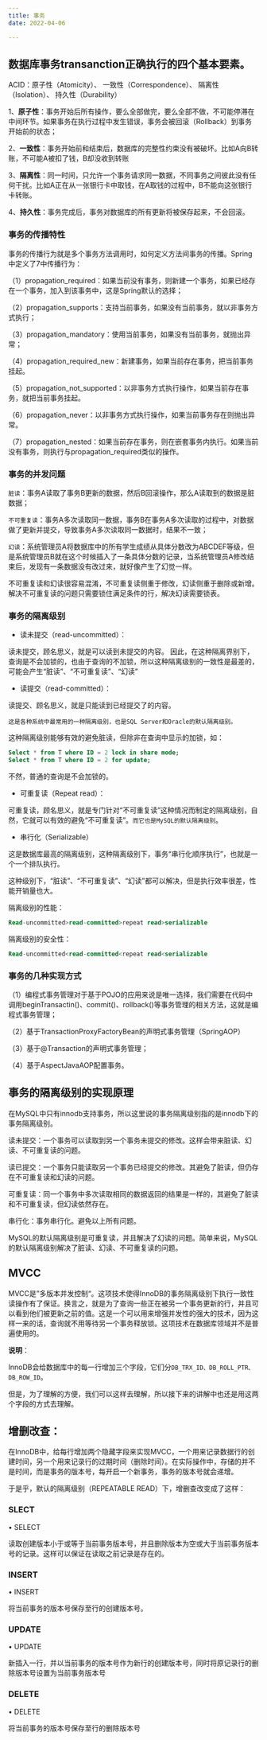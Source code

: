 ```yaml
---
title: 事务
date: 2022-04-06

---
```

## 数据库事务transanction正确执行的四个基本要素。

ACID：原子性（Atomicity）、
一致性（Correspondence）、
隔离性（Isolation）、
持久性（Durability）

1、**原子性**：事务开始后所有操作，要么全部做完，要么全部不做，不可能停滞在中间环节。如果事务在执行过程中发生错误，事务会被回滚（Rollback）到事务开始前的状态；

2、**一致性**：事务开始前和结束后，数据库的完整性约束没有被破坏。比如A向B转账，不可能A被扣了钱，B却没收到转账

3、**隔离性**：同一时间，只允许一个事务请求同一数据，不同事务之间彼此没有任何干扰。比如A正在从一张银行卡中取钱，在A取钱的过程中，B不能向这张银行卡转账。

4、**持久性**：事务完成后，事务对数据库的所有更新将被保存起来，不会回滚。

### 事务的传播特性

事务的传播行为就是多个事务方法调用时，如何定义方法间事务的传播。Spring中定义了7中传播行为：

（1）propagation_required：如果当前没有事务，则新建一个事务，如果已经存在一个事务，加入到该事务中，这是Spring默认的选择；

（2）propagation_supports：支持当前事务，如果没有当前事务，就以非事务方式执行；

（3）propagation_mandatory：使用当前事务，如果没有当前事务，就抛出异常；

（4）propagation_required_new：新建事务，如果当前存在事务，把当前事务挂起。

（5）propagation_not_supported：以非事务方式执行操作，如果当前存在事务，就把当前事务挂起。

（6）propagation_never：以非事务方式执行操作，如果当前事务存在则抛出异常。

（7）propagation_nested：如果当前存在事务，则在嵌套事务内执行。如果当前没有事务，则执行与propagation_required类似的操作。

### 事务的并发问题

`脏读`：事务A读取了事务B更新的数据，然后B回滚操作，那么A读取到的数据是脏数据；

`不可重复读`：事务A多次读取同一数据，事务B在事务A多次读取的过程中，对数据做了更新并提交，导致事务A多次读取同一数据时，结果不一致；

`幻读`：系统管理员A将数据库中的所有学生成绩从具体分数改为ABCDEF等级，但是系统管理员B就在这个时候插入了一条具体分数的记录，当系统管理员A修改结束后，发现有一条数据没有改过来，就好像产生了幻觉一样。

不可重复读和幻读很容易混淆，不可重复读侧重于修改，幻读侧重于删除或新增。解决不可重复读的问题只需要锁住满足条件的行，解决幻读需要锁表。

### 事务的隔离级别

* 读未提交（read-uncommitted）：

读未提交，顾名思义，就是可以读到未提交的内容。
因此，在这种隔离界别下，查询是不会加锁的，也由于查询的不加锁，所以这种隔离级别的一致性是最差的，可能会产生“脏读”、“不可重复读”、“幻读”

* 读提交（read-committed）：

读提交、顾名思义，就是只能读到已经提交了的内容。

`这是各种系统中最常用的一种隔离级别，也是SQL Server和Oracle的默认隔离级别。`

这种隔离级别能够有效的避免脏读，但除非在查询中显示的加锁，如：

```sql
Select * from T where ID = 2 lock in share mode;
Select * from T where ID = 2 for update;
```

不然，普通的查询是不会加锁的。

* 可重复读（Repeat read）：

可重复读，顾名思义，就是专门针对“不可重复读”这种情况而制定的隔离级别，自然，它就可以有效的避免“不可重复读”。`而它也是MySQL的默认隔离级别`。

* 串行化（Serializable）

这是数据库最高的隔离级别，这种隔离级别下，事务“串行化顺序执行”，也就是一个一个排队执行。

这种级别下，“脏读”、“不可重复读”、“幻读”都可以解决，但是执行效率很差，性能开销量也大。

隔离级别的性能：
```sql
Read-uncommitted>read-committed>repeat read>serializable
```

隔离级别的安全性：
```sql
Read-uncommitted<read-committed<repeat read<serializable
```

### 事务的几种实现方式

（1）编程式事务管理对于基于POJO的应用来说是唯一选择，我们需要在代码中调用beginTransactin()、commit()、rollback()等事务管理的相关方法，这就是编程式事务管理；

（2）基于TransactionProxyFactoryBean的声明式事务管理（SpringAOP）

（3）基于@Transaction的声明式事务管理；

（4）基于AspectJavaAOP配置事务。

## 事务的隔离级别的实现原理

在MySQL中只有innodb支持事务，所以这里说的事务隔离级别指的是innodb下的事务隔离级别。

读未提交：一个事务可以读取到另一个事务未提交的修改。这样会带来脏读、幻读、不可重复读的问题。

读已提交：一个事务只能读取另一个事务已经提交的修改。其避免了脏读，但仍存在不可重复读和幻读的问题。

可重复读：同一个事务中多次读取相同的数据返回的结果是一样的，其避免了脏读和不可重复读，但幻读依然存在。

串行化：事务串行化。避免以上所有问题。

MySQL的默认隔离级别是可重复读，并且解决了幻读的问题。简单来说，MySQL的默认隔离级别解决了脏读、幻读、不可重复读的问题。

## MVCC

MVCC是”多版本并发控制“。这项技术使得InnoDB的事务隔离级别下执行一致性读操作有了保证。换言之，就是为了查询一些正在被另一个事务更新的行，并且可以看到他们被更新之前的值。这是一个可以用来增强并发性的强大的技术，因为这样一来的话，查询就不用等待另一个事务释放锁。这项技术在数据库领域并不是普遍使用的。

**说明**：

InnoDB会给数据库中的每一行增加三个字段，它们分`DB_TRX_ID、DB_ROLL_PTR、DB_ROW_ID`。

但是，为了理解的方便，我们可以这样去理解，所以接下来的讲解中也还是用这两个字段的方式去理解。

## 增删改查：

在InnoDB中，给每行增加两个隐藏字段来实现MVCC，一个用来记录数据行的创建时间，另一个用来记录行的过期时间（删除时间）。在实际操作中，存储的并不是时间，而是事务的版本号，每开启一个新事务，事务的版本号就会递增。

于是乎，默认的隔离级别（REPEATABLE READ）下，增删查改变成了这样：

### SLECT

• SELECT

读取创建版本小于或等于当前事务版本号，并且删除版本为空或大于当前事务版本号的记录。这样可以保证在读取之前记录是存在的。

### INSERT

• INSERT

将当前事务的版本号保存至行的创建版本号。

### UPDATE

• UPDATE

新插入一行，并以当前事务的版本号作为新行的创建版本号，同时将原记录行的删除版本号设置为当前事务版本号

### DELETE

• DELETE

将当前事务的版本号保存至行的删除版本号
